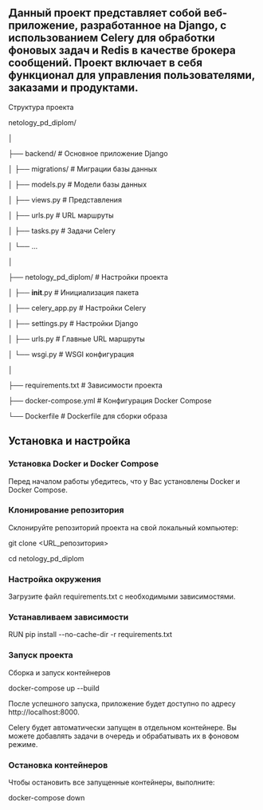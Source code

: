 ## Данный проект представляет собой веб-приложение, разработанное на Django, с использованием Celery для обработки фоновых задач и Redis в качестве брокера сообщений. Проект включает в себя функционал для управления пользователями, заказами и продуктами.

Структура проекта

netology_pd_diplom/

│

├── backend/                     # Основное приложение Django

│   ├── migrations/              # Миграции базы данных

│   ├── models.py                # Модели базы данных

│   ├── views.py                 # Представления

│   ├── urls.py                  # URL маршруты

│   ├── tasks.py                 # Задачи Celery

│   └── ...

│

├── netology_pd_diplom/          # Настройки проекта

│   ├── __init__.py              # Инициализация пакета

│   ├── celery_app.py            # Настройки Celery

│   ├── settings.py              # Настройки Django

│   ├── urls.py                  # Главные URL маршруты

│   └── wsgi.py                  # WSGI конфигурация

│

├── requirements.txt             # Зависимости проекта

├── docker-compose.yml            # Конфигурация Docker Compose

└── Dockerfile                    # Dockerfile для сборки образа

## Установка и настройка
### Установка Docker и Docker Compose
   
Перед началом работы убедитесь, что у Вас установлены Docker и Docker Compose.

### Клонирование репозитория
Склонируйте репозиторий проекта на свой локальный компьютер:

git clone <URL_репозитория>

cd netology_pd_diplom

### Настройка окружения
Загрузите файл requirements.txt с необходимыми зависимостями. 

### Устанавливаем зависимости
RUN pip install --no-cache-dir -r requirements.txt

### Запуск проекта
Сборка и запуск контейнеров

docker-compose up --build

После успешного запуска, приложение будет доступно по адресу http://localhost:8000.

Celery будет автоматически запущен в отдельном контейнере. Вы можете добавлять задачи в очередь и обрабатывать их в фоновом режиме.

### Остановка контейнеров
Чтобы остановить все запущенные контейнеры, выполните:

docker-compose down
